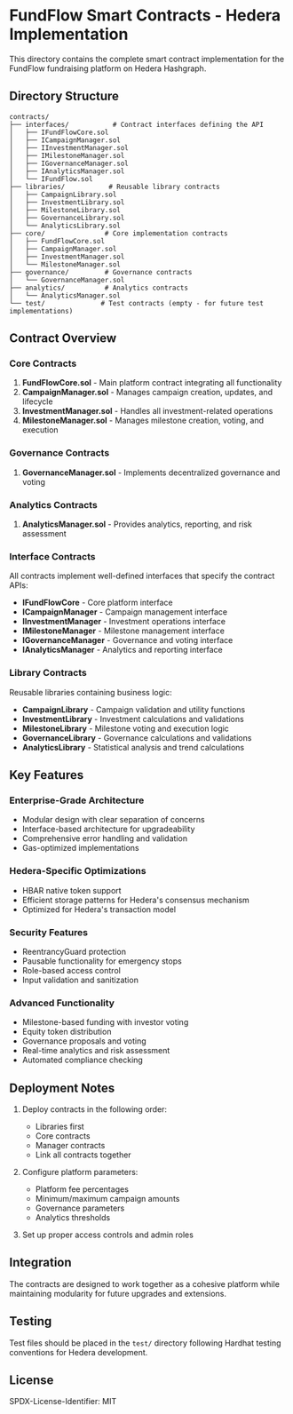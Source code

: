 # FundFlow Smart Contracts - Hedera Implementation

This directory contains the complete smart contract implementation for the FundFlow fundraising platform on Hedera Hashgraph.

## Directory Structure

```
contracts/
├── interfaces/           # Contract interfaces defining the API
│   ├── IFundFlowCore.sol
│   ├── ICampaignManager.sol
│   ├── IInvestmentManager.sol
│   ├── IMilestoneManager.sol
│   ├── IGovernanceManager.sol
│   ├── IAnalyticsManager.sol
│   └── IFundFlow.sol
├── libraries/           # Reusable library contracts
│   ├── CampaignLibrary.sol
│   ├── InvestmentLibrary.sol
│   ├── MilestoneLibrary.sol
│   ├── GovernanceLibrary.sol
│   └── AnalyticsLibrary.sol
├── core/               # Core implementation contracts
│   ├── FundFlowCore.sol
│   ├── CampaignManager.sol
│   ├── InvestmentManager.sol
│   └── MilestoneManager.sol
├── governance/         # Governance contracts
│   └── GovernanceManager.sol
├── analytics/          # Analytics contracts
│   └── AnalyticsManager.sol
└── test/              # Test contracts (empty - for future test implementations)
```

## Contract Overview

### Core Contracts

1. **FundFlowCore.sol** - Main platform contract integrating all functionality
2. **CampaignManager.sol** - Manages campaign creation, updates, and lifecycle
3. **InvestmentManager.sol** - Handles all investment-related operations
4. **MilestoneManager.sol** - Manages milestone creation, voting, and execution

### Governance Contracts

1. **GovernanceManager.sol** - Implements decentralized governance and voting

### Analytics Contracts

1. **AnalyticsManager.sol** - Provides analytics, reporting, and risk assessment

### Interface Contracts

All contracts implement well-defined interfaces that specify the contract APIs:

- **IFundFlowCore** - Core platform interface
- **ICampaignManager** - Campaign management interface
- **IInvestmentManager** - Investment operations interface
- **IMilestoneManager** - Milestone management interface
- **IGovernanceManager** - Governance and voting interface
- **IAnalyticsManager** - Analytics and reporting interface

### Library Contracts

Reusable libraries containing business logic:

- **CampaignLibrary** - Campaign validation and utility functions
- **InvestmentLibrary** - Investment calculations and validations
- **MilestoneLibrary** - Milestone voting and execution logic
- **GovernanceLibrary** - Governance calculations and validations
- **AnalyticsLibrary** - Statistical analysis and trend calculations

## Key Features

### Enterprise-Grade Architecture

- Modular design with clear separation of concerns
- Interface-based architecture for upgradeability
- Comprehensive error handling and validation
- Gas-optimized implementations

### Hedera-Specific Optimizations

- HBAR native token support
- Efficient storage patterns for Hedera's consensus mechanism
- Optimized for Hedera's transaction model

### Security Features

- ReentrancyGuard protection
- Pausable functionality for emergency stops
- Role-based access control
- Input validation and sanitization

### Advanced Functionality

- Milestone-based funding with investor voting
- Equity token distribution
- Governance proposals and voting
- Real-time analytics and risk assessment
- Automated compliance checking

## Deployment Notes

1. Deploy contracts in the following order:

   - Libraries first
   - Core contracts
   - Manager contracts
   - Link all contracts together

2. Configure platform parameters:

   - Platform fee percentages
   - Minimum/maximum campaign amounts
   - Governance parameters
   - Analytics thresholds

3. Set up proper access controls and admin roles

## Integration

The contracts are designed to work together as a cohesive platform while maintaining modularity for future upgrades and extensions.

## Testing

Test files should be placed in the `test/` directory following Hardhat testing conventions for Hedera development.

## License

SPDX-License-Identifier: MIT
